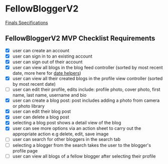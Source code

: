 # FellowBloggerV2

[Finals Specifications](https://github.com/joinpursuit/Pursuit-Core-iOS-Unit6-CTA-FellowBloggerV2)

## FellowBloggerV2 MVP Checklist Requirements

- [X] user can create an account
- [X] user can sign in to an existing account
- [X] user can sign out of their account
- [X] user can view all blogs in the blog feed controller (sorted by most recent date, more here for [date helpers](https://github.com/alexpaul/SwiftyHelpers))
- [X] user can view all their created blogs in the profile view controller (sorted by most recent date)
- [ ] user can edit their profile, edits include: profile photo, cover photo, first name, last name, username and bio
- [X] user can create a blog post: post includes adding a photo from camera or photo library
- [X] user can edit their blog post
- [X] user can delete a blog post
- [X] selecting a blog post shows a detail view of the blog
- [X] user can see more options via an action sheet to carry out the appropriate action e.g delete, edit, save image
- [ ] user can search for other bloggers in the search tab
- [ ] selecting a blogger from the search takes the user to the blogger's profile page
- [ ] user can view all blogs of a fellow blogger after selecting their profile

